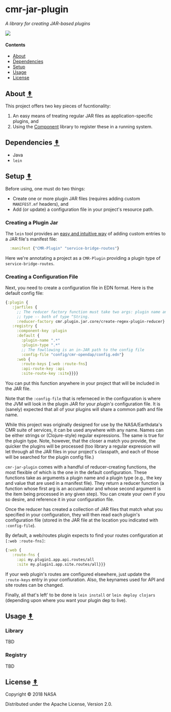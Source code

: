 # cmr-jar-plugin

*A library for creating JAR-based plugins*

[![][logo]][logo]


#### Contents

* [About](#about-)
* [Dependencies](#dependencies-)
* [Setup](#setup-)
* [Usage](#usage-)
* [License](#license-)


## About [&#x219F;](#contents)

This project offers two key pieces of fucntionality:

1. An easy means of treating regular JAR files as application-specific
   plugins, and
1. Using the [Component](https://github.com/stuartsierra/component)
   library to register these in a running system.


## Dependencies [&#x219F;](#contents)

* Java
* `lein`


## Setup [&#x219F;](#contents)

Before using, one must do two things:

* Create one or more plugin JAR files (requires adding custom `MANIFEST.mf`
  headers), and
* Add (or update) a configuration file in your project's resource path.


### Creating a Plugin Jar

The `lein` tool provides an
[easy and intuitive way](https://github.com/technomancy/leiningen/blob/master/sample.project.clj)
of adding custom entries to a JAR file's manifest file:

```clj
  :manifest {"CMR-Plugin" "service-bridge-routes"}
```

Here we're annotating a project as a `CMR-Plugin` providing a plugin type of
`service-bridge-routes`.


### Creating a Configuration File

Next, you need to create a configuration file in EDN format. Here is the
default config file:

```clj
{:plugin {
   :jarfiles {
     ;; The reducer factory function must take two args: plugin name and plugin
     ;; type -- both of type ^String.
     :reducer-factory cmr.plugin.jar.core/create-regex-plugin-reducer}
   :registry {
     :component-key :plugin
     :default {
       :plugin-name ".*"
       :plugin-type ".*"
       ;; The fowllowing is an in-JAR path to the config file
       :config-file "config/cmr-opendap/config.edn"}
     :web {
       :route-keys [:web :route-fns]
       :api-route-key :api
       :site-route-key :site}}}}
```

You can put this function anywhere in your project that will be included in
the JAR file.


Note that the `:config-file` that is referneced in the configuration is where
the JVM will look in the plugin JAR for your _plugin's_ configuration file.
It is (sanely) expected that all of your plugins will share a common path and
file name.

While this project was originally designed for use by the NASA/Earthdata's
CMR suite of services, it can be used anywhere with any name. Names can be
either strings or (Clojure-style) regular expressions. The same is true for the
plugin type. Note, however, that the closer a match you provide, the quicker
the plugins will be processed (too library a regular expression will let
through all the JAR files in your project's classpath, and each of those will
be searched for the plugin config file.)

`cmr-jar-plugin` comes with a handful of reducer-creating functions, the most
flexible of which is the one in the default configuration. These functions
take as arguments a plugin name and a plugin type (e.g., the key and value that
are used in a manifest file). They return a reducer function (a function
whose first arg is an accumulator and whose second argument is the item being
processed in any given step). You can create your own if you so desire, and
reference it in your configuration file.

Once the reducer has created a collection of JAR files that match what you
specified in your configuration, they will then read each plugin's configuration
file (stored in the JAR file at the location you indicated with
`:config-file`).

By default, a web/routes plugin expects to find your routes configuration at
`[:web :route-fns]`:

```clj
{:web {
   :route-fns {
   	 :api my.plugin1.app.api.routes/all
   	 :site my.plugin1.app.site.routes/all}}}
```

If your web plugin's routes are configured elsewhere, just update the
`:route-keys` entry in your confiuration. Also, the keynames used for API and
site routes can be changed.

Finally, all that's left' to be done is `lein install` or `lein deploy clojars`
(depending upon where you want your plugin dep to live).


## Usage [&#x219F;](#contents)

### Library

TBD

### Registry

TBD


## License [&#x219F;](#contents)

Copyright © 2018 NASA

Distributed under the Apache License, Version 2.0.


<!-- Named page links below: /-->

[logo]: https://avatars2.githubusercontent.com/u/32934967?s=200&v=4
